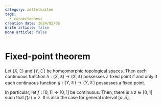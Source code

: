 ```yaml
---
category: zettelkasten
tags:
  - connectedness
creation date: 2024/02/06
Write article: false
Done article: false
---
```

# Fixed-point theorem

Let $(X, \mathfrak{S})$ and $(Y, \mathfrak{S}^\prime)$ be homeomorphic topological spaces. Then each continuous function $h: (X, \mathfrak{S}) \rightarrow (X, \mathfrak{S})$ possesses a fixed point if and only if each continuous function $g: (Y, \mathfrak{S}^\prime) \rightarrow (Y, \mathfrak{S}^\prime)$ possesses a fixed point.

In particular, let $f: [0, 1] \rightarrow [0, 1]$ be continuous. Then, there is a $z \in [0, 1]$ such that $f(z) = z$. It is also the case for general interval $[a, b]$.
